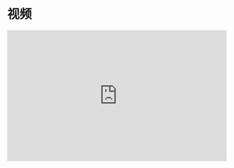 视频
======
<div style="position: relative; padding: 30% 45%;">
    <iframe style="position: absolute; width: 100%; height: 100%; left: 0; top: 0;" src="https://player.bilibili.com/player.html?aid=393597232&bvid=BV19d4y1H7BD&cid=986140825&page=1&high_quality=1&danmaku=0" frameborder="no" scrolling="no"></iframe>
</div><br/>